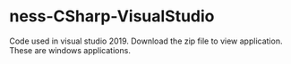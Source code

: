 # ness-CSharp-VisualStudio

Code used in visual studio 2019. Download the zip file to view application. These are windows applications.
